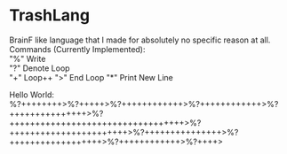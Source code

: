 # TrashLang
BrainF like language that I made for absolutely no specific reason at all.  
Commands (Currently Implemented):  
"%" Write  
"?" Denote Loop  
"+" Loop++
">" End Loop
"*" Print New Line

Hello World:  
%?++++++++>%?+++++>%?++++++++++++>%?++++++++++++>%?+++++++++++++++>%?++++++++++++++++++++++++++++++++++>%?+++++++++++++++++++++++>%?+++++++++++++++>%?++++++++++++++++++>%?++++++++++++>%?++++>
